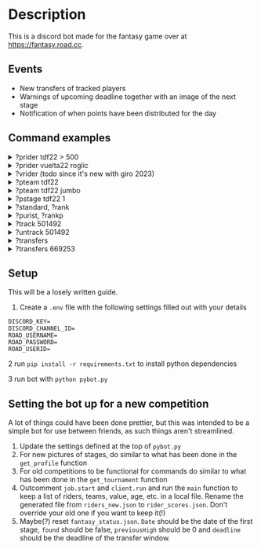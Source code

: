# Description

This is a discord bot made for the fantasy game over at https://fantasy.road.cc.

## Events
- New transfers of tracked players
- Warnings of upcoming deadline together with an image of the next stage
- Notification of when points have been distributed for the day

## Command examples
<details>
    <summary>?prider tdf22 > 500</summary>

```python
Tadej Pogacar: 722 (0)
Wout Van Aert: 712 (0)
Jonas Vingegaard: 512 (0)
```
</details>
<details>
    <summary>?prider vuelta22 roglic</summary>

```python
Primoz Roglic - Jumbo-Visma
Stage 1: 29
Stage 2: 7
Stage 3: 8
Stage 4: 52
Stage 5: 6
Stage 6: 29
Stage 7: 8
Stage 8: 24
Stage 9: 19
Stage 10: 41
Stage 11: 10
Stage 12: 13
Stage 13: 21
Stage 14: 38
Stage 15: 32
Stage 16: 12
Total: 349 (0)
```
</details>
<details> <summary>?vrider (todo since it's new with giro 2023)</summary>

Todo - Shows `total points / cost of rider`
</details>
<details>
    <summary>?pteam tdf22</summary>

```python
Jumbo-Visma: 1746
UAE-Team Emirates: 1036
INEOS Grenadiers: 977
Quick-Step Alpha Vinyl Team: 602
EF Education-EasyPost: 584
Trek - Segafredo: 552
Groupama - FDJ: 536
Bora - Hansgrohe: 518
Alpecin-Fenix: 492
Team BikeExchange Jayco: 473
Intermarché - Wanty - Gobert Matériaux: 421
Israel - Premier Tech: 400
Cofidis: 381
Team Arkéa Samsic: 364
Bahrain - Victorious: 362
Team TotalEnergies: 350
Movistar: 332
Lotto Soudal: 326
Team DSM: 308
B&B Hotels - KTM: 243
AG2R Citroën Team: 202
Astana Qazaqstan Team: 126
```
</details>
<details>
    <summary>?pteam tdf22 jumbo</summary>

```python
Jumbo-Visma
Wout Van Aert: 712
Jonas Vingegaard: 512
Christophe Laporte: 202
Primoz Roglic: 99
Sepp Kuss: 71
Tiesj Benoot: 58
Nathan Van Hooydonck: 47
Steven Kruijswijk: 45
```
</details>
<details>
    <summary>?pstage tdf22 1</summary>

```python
Yves Lampaert: 50
Wout Van Aert: 43
Tadej Pogacar: 41
Filippo Ganna: 31
Mathieu van der Poel: 27
Mads Pedersen: 23
Jonas Vingegaard: 20
Primoz Roglic: 17
Bauke Mollema: 14
Dylan Teuns: 12
Thomas Pidcock: 10
Frederic Frison: 10
Magnus Cort: 10
Bob Jungels: 9
Adam Yates: 8
Stefan Kung: 7
Mattia Cattaneo: 6
Kasper Asgreen: 5
Andrea Bagioli: 5
Jan Tratnik: 5
Mikkel Frolich Honore: 5
Florian Senechal: 5
Fabio Jakobsen: 5
Michael Morkov: 5
```
</details>
<details>
	<summary>?standard, ?rank</summary>

```python
STANDARD
Brintos - 123 - 1805
Uglen - 135 - 1784
Rammusser - 139 - 1756
Pemo - 135 - 1498
```
Todays points - total points
</details>
<details>
	<summary>?purist, ?rankp</summary>

```python
PURIST
Uglen - 68 - 534
Brintos - 44 - 362
Rammusser - 46 - 288
Pemo - 41 - 227
```
Todays points - total points
</details>
<details>
    <summary>?track 501492</summary>
```python
Added 501492 to players to track.
```
</details>
<details>
    <summary>?untrack 501492</summary>
```python
Removed 501492 from players to track.
```
</details>
<details>
    <summary>?transfers</summary>

Transfers for Brintos. 0 Remaining
```python
No transfers
```
Transfers for tony kappler. 0 remaining
```python
Miguel Angel  Lopez -> Mads Pedersen
Richard Carapaz -> Pascal Ackermann
Carlos Rodriguez -> Kaden Groves
Rigoberto Uran -> Danny van Poppel
```
</details>
<details>
    <summary>?transfers 669253</summary>

Transfers for 11waterloo. 4 remaining
```python
Carlos Rodriguez -> Alfred Wright
Jay Vine -> Rigoberto Uran
```
</details>

## Setup
This will be a losely written guide.



1. Create a `.env` file with the following settings filled out with your details


```
DISCORD_KEY=
DISCORD_CHANNEL_ID=
ROAD_USERNAME=
ROAD_PASSWORD=
ROAD_USERID=
```
2 run `pip install -r requirements.txt` to install python dependencies

3 run bot with `python pybot.py`


## Setting the bot up for a new competition
A lot of things could have been done prettier, but this was intended to be a simple bot for use between friends, as such things aren't streamlined.

1. Update the settings defined at the top of `pybot.py`
2. For new pictures of stages, do similar to what has been done in the `get_profile` function
3. For old competitions to be functional for commands do similar to what has been done in the `get_tournament` function
4. Outcomment `job.start` and `client.run` and run the `main` function to keep a list of riders, teams, value, age, etc. in a local file. Rename the generated file from `riders_new.json` to `rider_scores.json`. Don't override your old one if you want to keep it(!)
5. Maybe(?) reset `fantasy_status.json`. `Date` should be the date of the first stage, `found` should be false, `previousHigh` should be 0 and `deadline` should be the deadline of the transfer window.